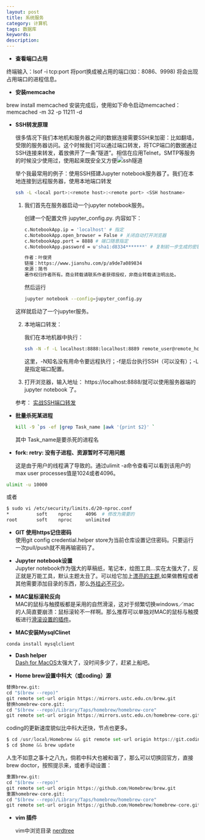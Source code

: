 ```yaml
---
layout: post
title: 系统服务
category: 计算机
tags: 数据库
keywords: 
description: 
---
```



+ **查看端口占用**       

终端输入：lsof -i tcp:port 将port换成被占用的端口(如：8086、9998)
将会出现占用端口的进程信息。


+ **安装memcache**      

brew install memcached 
安装完成后，使用如下命令启动memcached：
memcached -m 32 -p 11211 -d      

* **SSH转发原理**

  很多情况下我们本地机和服务器之间的数据连接需要SSH来加密：比如翻墙，受限的服务器访问。这个时候我们可以通过端口转发，将TCP端口的数据通过SSH连接来转发，着放佛开了一条“隧道”。相信在应用Telnet，SMTP等服务的时候没少使用过，使用起来既安全又方便![ssh隧道](https://raw.githubusercontent.com/anxingle/anxingle.github.io/master/public/img/cs/20170803/ssh.jpg)

  举个我最常用的例子：使用SSH搭建Jupyter notebook服务器了。我们在本地连接到远程服务器，使用本地端口转发

  ```bash
  ssh -L <local port>:<remote host>:<remote port> <SSH hostname>
  ```

  1. 我们首先在服务器启动一个jupyter notebook服务。

     创建一个配置文件 jupyter_config.py. 内容如下：

     ```bash
     c.NotebookApp.ip = 'localhost' # 指定
     c.NotebookApp.open_browser = False # 关闭自动打开浏览器
     c.NotebookApp.port = 8888 # 端口随意指定
     c.NotebookApp.password = u'sha1:d8334*******' # 复制前一步生成的密钥

     作者：叶俊贤
     链接：https://www.jianshu.com/p/a9de7a089834
     來源：简书
     著作权归作者所有。商业转载请联系作者获得授权，非商业转载请注明出处。
     ```

     然后运行

     ```bash
     jupyter notebook --config=jupyter_config.py
     ```

  这样就启动了一个jupyter服务。

  2. 本地端口转发：

     我们在本地机器中执行：

     ```bash
     ssh -N -f -L localhost:8888:localhost:8889 remote_user@remote_host
     ```

     这里，-N知名没有用命令要远程执行；-f是后台执行SSH（可以没有）；-L是指定端口配置。

  3. 打开浏览器，输入地址： https://localhost:8888/就可以使用服务器端的jupyter notebook 了。

  参考： [实战SSH端口转发](https://www.ibm.com/developerworks/cn/linux/l-cn-sshforward/)
  
+ **批量杀死某进程**

     ```bash
     kill -9 `ps -ef |grep Task_name |awk '{print $2}' `
     ```
     其中 Task_name是要杀死的进程名
     
+ **fork: retry: 没有子进程、资源暂时不可用问题**

  这是由于用户的线程满了导致的。通过ulimit -a命令查看可以看到该用户的max user processes值是1024或者4096。
```bash
ulimit -u 10000
```
或者
```bash
$ sudo vi /etc/security/limits.d/20-nproc.conf
*          soft    nproc     4096  # 修改为需要的
root       soft    nproc     unlimited
```

+ **GIT 使用https记住密码**      
  使用git config credential.helper store为当前仓库设置记住密码。只要运行一次pull/push就不用再输密码了。   

+ **Jupyter notebook设置**        
  Jupyter notebook作为强大的草稿纸，笔记本，绘图工具...实在太强大了，反正就是万能工具，默认主题太丑了。可以给它加上[漂亮的主题](https://github.com/dunovank/jupyter-themes),如果做教程或者其他需要添加目录的东西，那么[外挂必不可少](https://github.com/ipython-contrib/jupyter_contrib_nbextensions)。       
  
+ **MAC鼠标滚轮反向**        
  MAC的鼠标与触摸板都是采用的自然滑滚，这对于频繁切换windows／mac的人简直要崩溃：鼠标滚轮不一样啊。那么推荐可以单独对MAC的鼠标与触摸板进行[滑滚设置的插件](https://github.com/pilotmoon/Scroll-Reverser)。    
  
+ **MAC安装MysqlClinet**
  
```
conda install mysqlclient
```

+ **Dash helper**        
  [Dash for MacOS](https://kapeli.com/dash)太强大了，没时间多少了，赶紧上船吧。     
  
+ **Home brew设置中科大（或coding）源**        
```python
替换brew.git:
cd "$(brew --repo)"
git remote set-url origin https://mirrors.ustc.edu.cn/brew.git
替换homebrew-core.git:
cd "$(brew --repo)/Library/Taps/homebrew/homebrew-core"
git remote set-url origin https://mirrors.ustc.edu.cn/homebrew-core.git
```
coding的更新速度貌似比中科大还快，节点也更多。
```python
$ cd /usr/local/Homebrew && git remote set-url origin https://git.coding.net/homebrew/homebrew.git
$ cd $home && brew update
```
人生不如意之事十之八九，倘若中科大也被和谐了，那么可以切换回官方，直接brew doctor，按照提示来，或者手动设置：     
```python
重置brew.git:
cd "$(brew --repo)"
git remote set-url origin https://github.com/Homebrew/brew.git
重置homebrew-core.git:
cd "$(brew --repo)/Library/Taps/homebrew/homebrew-core"
git remote set-url origin https://github.com/Homebrew/homebrew-core.git
```

+ **vim 插件**

  vim中浏览目录 [nerdtree](https://github.com/scrooloose/nerdtree) 
